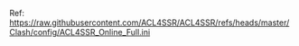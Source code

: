 Ref: https://raw.githubusercontent.com/ACL4SSR/ACL4SSR/refs/heads/master/Clash/config/ACL4SSR_Online_Full.ini

